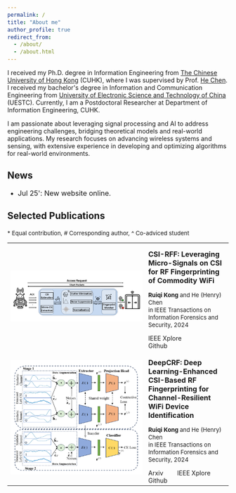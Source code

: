 ```yaml
---
permalink: /
title: "About me"
author_profile: true
redirect_from: 
  - /about/
  - /about.html
---
```


I received my Ph.D. degree in Information Engineering from <a href="https://www.cuhk.edu.hk/english/index.html">The Chinese University of Hong Kong</a> (CUHK), where I was supervised by Prof. <a href="https://www.ie.cuhk.edu.hk/faculty/chen-he-henry/">He Chen</a>. I received my bachelor's degree in Information and Communication Engineering from <a href="https://en.uestc.edu.cn/">University of Electronic Science and Technology of China</a> (UESTC). Currently, I am a Postdoctoral Researcher at Department of Information Engineering, CUHK. 


I am passionate about leveraging signal processing and AI to address engineering challenges, bridging theoretical models and real-world applications. My research focuses on advancing wireless systems and sensing, with extensive experience in developing and optimizing algorithms for real-world environments.


News <font size=3></font>
------
* <font size=3>Jul 25': New website online.</font>

Selected Publications <font size=3></font>
------
<font size=2>* Equal contribution, # Corresponding author, ^ Co-adviced student</font>
<div>
  <table style="border-collapse: collapse; border: none;">

  <tr><td width="300" style="border: none;">
  <div class="col-sm-5 col-md-4 col-lg-4 col-xl-4 m-auto"><img class="img-pub shadow-pub" src="images/csirff.png" width="400"></div>
  </td>
  <td style="border: none;">
  <div class="col align-self-center pub">
    <p class="pub-p"><font size=3><b>CSI-RFF: Leveraging Micro-Signals on CSI for RF Fingerprinting of Commodity WiFi</b></font></p>
    <p class="pub-p"><font size=2><b>Ruiqi Kong</b> and He (Henry) Chen <br>in  IEEE Transactions on Information Forensics and Security, 2024</font></p>
    <a class="btn btn-primary" role="button" href="https://ieeexplore.ieee.org/document/10517677" target="_blank" style="text-decoration: none;">IEEE Xplore</a>&emsp;&emsp;
    <a class="btn btn-primary" role="button" href="https://github.com/Oriseven/CSI-RFF" target="_blank" style="text-decoration: none;">Github</a>&emsp;&emsp;
  </div>
  </td></tr>

  <tr><td width="300" style="border: none;">
  <div class="col-sm-5 col-md-4 col-lg-4 col-xl-4 m-auto"><img class="img-pub shadow-pub" src="images/deepcrf.png" width="400"></div>
  </td>
  <td style="border: none;">
  <div class="col align-self-center pub">
    <p class="pub-p"><font size=3><b>DeepCRF: Deep Learning-Enhanced CSI-Based RF Fingerprinting for Channel-Resilient WiFi Device Identification</b></font></p>
    <p class="pub-p"><font size=2><b>Ruiqi Kong</b> and He (Henry) Chen <br>in  IEEE Transactions on Information Forensics and Security, 2024</font></p>
    <a class="btn btn-primary" role="button" href="https://arxiv.org/html/2411.06925v1" target="_blank" style="text-decoration: none;">Arxiv</a>&emsp;&emsp;
    <a class="btn btn-primary" role="button" href="https://ieeexplore.ieee.org/document/10793404" target="_blank" style="text-decoration: none;">IEEE Xplore</a>&emsp;&emsp;
    <a class="btn btn-primary" role="button" href="https://github.com/Oriseven/DeepCRF_TIFS" target="_blank" style="text-decoration: none;">Github</a>&emsp;&emsp;
  </div>
  </td></tr>
  
  </table>
</div>
